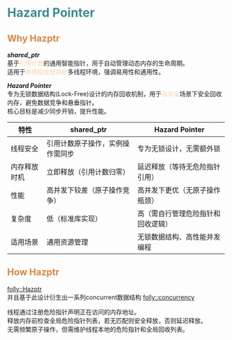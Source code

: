 # <font color="3d8c95">Hazard Pointer</font>

## <font color="dc843f">Why Hazptr</font>
***shared_ptr***  
基于<font color="fed3a8">引用计数</font>的通用智能指针，用于自动管理动态内存的生命周期。  
适用于<font color="fed3a8">单线程或低并发</font>多线程环境，强调易用性和通用性。  

***Hazard Pointer***  
专为无锁数据结构(Lock-Free)设计的内存回收机制，用于<font color="fed3a8">高并发</font>场景下安全回收内存，避免数据竞争和悬垂指针。  
核心目标是减少同步开销，提升性能。  

| 特性         | shared_ptr                       | Hazard Pointer                     |
| ------------ | -------------------------------- | ---------------------------------- |
| 线程安全     | 引用计数原子操作，实例操作需同步 | 专为无锁设计，无需额外锁           |
| 内存释放时机 | 立即释放（引用计数归零）         | 延迟释放（等待无危险指针引用）     |
| 性能         | 高并发下较差（原子操作竞争）     | 高并发下更优（无原子操作瓶颈）     |
| 复杂度       | 低（标准库实现）                 | 高（需自行管理危险指针和回收逻辑） |
| 适用场景     | 通用资源管理                     | 无锁数据结构、高性能并发编程       |

## <font color="dc843f">How Hazptr</font>
[folly::Hazptr](https://github.com/facebook/folly/blob/main/folly/synchronization/Hazptr.h)  
并且基于此设计衍生出一系列concurrent数据结构
[folly::concurrency](https://github.com/facebook/folly/tree/main/folly/concurrency)

线程通过注册危险指针声明正在访问的内存地址。  
释放内存前检查全局危险指针列表，若无匹配则安全释放，否则延迟释放。  
无需频繁原子操作，但需维护线程本地的危险指针和全局回收列表。